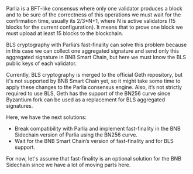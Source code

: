 Parlia is a BFT-like consensus where only one validator produces a block and to be sure of the correctness of this operations we must wait for the confirmation time, usually its 2/3*N+1, where N is active validators (15 blocks for the current configuration). It means that to prove one block we must upload at least 15 blocks to the blockchain. 

BLS cryptography with Parlia’s fast-finality can solve this problem because in this case we can collect one aggregated signature and send only this aggregated signature in BNB Smart Chain, but here we must know the BLS public keys of each validator. 

Currently, BLS cryptography is merged to the official Geth repository, but it's not supported by BNB Smart Chain yet, so it might take some time to apply these changes to the Parlia consensus engine. Also, it’s not strictly required to use BLS, Geth has the support of the BN256 curve since Byzantium fork can be used as a replacement for BLS aggregated signatures.

Here, we have the next solutions:

* Break compatibility with Parlia and implement fast-finality in the BNB Sidechain version of Parlia using the BN256 curve.
* Wait for the BNB Smart Chain’s version of fast-finality and for BLS support.

For now, let's assume that fast-finality is an optional solution for the BNB Sidechain since we have a lot of moving parts here.